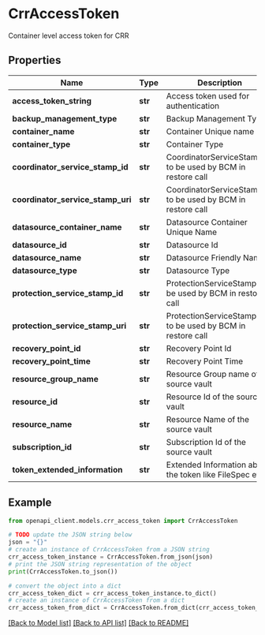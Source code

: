 # CrrAccessToken

Container level access token for CRR

## Properties

Name | Type | Description | Notes
------------ | ------------- | ------------- | -------------
**access_token_string** | **str** | Access token used for authentication | [optional] 
**backup_management_type** | **str** | Backup Management Type | [optional] 
**container_name** | **str** | Container Unique name | [optional] 
**container_type** | **str** | Container Type | [optional] 
**coordinator_service_stamp_id** | **str** | CoordinatorServiceStampId to be used by BCM in restore call | [optional] 
**coordinator_service_stamp_uri** | **str** | CoordinatorServiceStampUri to be used by BCM in restore call | [optional] 
**datasource_container_name** | **str** | Datasource Container Unique Name | [optional] 
**datasource_id** | **str** | Datasource Id | [optional] 
**datasource_name** | **str** | Datasource Friendly Name | [optional] 
**datasource_type** | **str** | Datasource Type | [optional] 
**protection_service_stamp_id** | **str** | ProtectionServiceStampId to be used by BCM in restore call | [optional] 
**protection_service_stamp_uri** | **str** | ProtectionServiceStampUri to be used by BCM in restore call | [optional] 
**recovery_point_id** | **str** | Recovery Point Id | [optional] 
**recovery_point_time** | **str** | Recovery Point Time | [optional] 
**resource_group_name** | **str** | Resource Group name of the source vault | [optional] 
**resource_id** | **str** | Resource Id of the source vault | [optional] 
**resource_name** | **str** | Resource Name of the source vault | [optional] 
**subscription_id** | **str** | Subscription Id of the source vault | [optional] 
**token_extended_information** | **str** | Extended Information about the token like FileSpec etc. | [optional] 

## Example

```python
from openapi_client.models.crr_access_token import CrrAccessToken

# TODO update the JSON string below
json = "{}"
# create an instance of CrrAccessToken from a JSON string
crr_access_token_instance = CrrAccessToken.from_json(json)
# print the JSON string representation of the object
print(CrrAccessToken.to_json())

# convert the object into a dict
crr_access_token_dict = crr_access_token_instance.to_dict()
# create an instance of CrrAccessToken from a dict
crr_access_token_from_dict = CrrAccessToken.from_dict(crr_access_token_dict)
```
[[Back to Model list]](../README.md#documentation-for-models) [[Back to API list]](../README.md#documentation-for-api-endpoints) [[Back to README]](../README.md)


